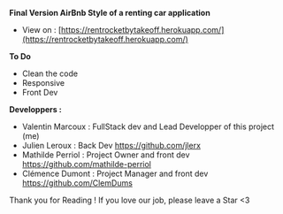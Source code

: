 **Final Version AirBnb Style of a renting car application**

- View on : [https://rentrocketbytakeoff.herokuapp.com/](https://rentrocketbytakeoff.herokuapp.com/)

**To Do**
- Clean the code 
- Responsive
- Front Dev


**Developpers :**

- Valentin Marcoux : FullStack dev and Lead Developper of this project (me)
- Julien Leroux : Back Dev https://github.com/jlerx
- Mathilde Perriol : Project Owner and front dev https://github.com/mathilde-perriol
- Clémence Dumont : Project Manager and front dev https://github.com/ClemDums


Thank you for Reading ! 
If you love our job, please leave a Star <3
